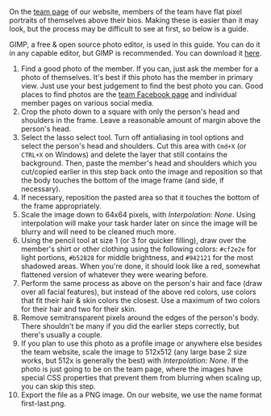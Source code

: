 On the [team page](http://1418.team/team) of our website, members of the team have flat pixel portraits of themselves above their bios. Making these is easier than it may look, but the process may be difficult to see at first, so below is a guide.

GIMP, a free & open source photo editor, is used in this guide. You can do it in any capable editor, but GIMP is recommended. You can download it [here](http://www.gimp.org/downloads/).

1. Find a good photo of the member. If you can, just ask the member for a photo of themselves. It's best if this photo has the member in primary view. Just use your best judgement to find the best photo you can. Good places to find photos are the [team Facebook page](https://www.facebook.com/robotics1418/) and individual member pages on various social media.
2. Crop the photo down to a square with only the person's head and shoulders in the frame. Leave a reasonable amount of margin above the person's head.
3. Select the lasso select tool. Turn off antialiasing in tool options and select the person's head and shoulders. Cut this area with `Cmd+X` (or `CTRL+X` on Windows) and delete the layer that still contains the background. Then, paste the member's head and shoulders which you cut/copied earlier in this step back onto the image and reposition so that the body touches the bottom of the image frame (and side, if necessary).
4. If necessary, reposition the pasted area so that it touches the bottom of the frame appropriately.
5. Scale the image down to 64x64 pixels, with _Interpolation: None_. Using interpolation will make your task harder later on since the image will be blurry and will need to be cleaned much more.  
6. Using the pencil tool at size 1 (or 3 for quicker filling), draw over the member's shirt or other clothing using the following colors: `#cf2e2e` for light portions, `#b52828` for middle brightness, and `#942121` for the most shadowed areas. When you're done, it should look like a red, somewhat flattened version of whatever they were wearing before.
7. Perform the same process as above on the person's hair and face (draw over all facial features), but instead of the above red colors, use colors that fit their hair & skin colors the closest. Use a maximum of two colors for their hair and two for their skin.
8. Remove semitransparent pixels around the edges of the person's body. There shouldn't be many if you did the earlier steps correctly, but there's usually a couple.
9. If you plan to use this photo as a profile image or anywhere else besides the team website, scale the image to 512x512 (any large base 2 size works, but 512x is generally the best) with _Interpolation: None_. If the photo is just going to be on the team page, where the images have special CSS properties that prevent them from blurring when scaling up, you can skip this step.
10. Export the file as a PNG image. On our website, we use the name format first-last.png.

